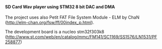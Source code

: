#### SD Card Wav player using STM32 8 bit DAC and DMA

The project uses also Petit FAT File System Module - ELM by ChaN (http://elm-chan.org/fsw/ff/00index_p.html).

The development board is a nucleo stm32f303k8 (http://www.st.com/web/en/catalog/mmc/FM141/SC1169/SS1576/LN1531/PF258877)
